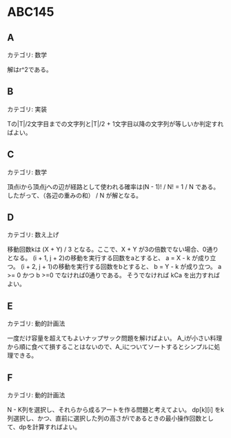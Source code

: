 # ABC145

## A
カテゴリ: 数学

解はr^2である。

## B
カテゴリ: 実装

Tの|T|/2文字目までの文字列と|T|/2 + 1文字目以降の文字列が等しいか判定すればよい。

## C
カテゴリ: 数学

頂点iから頂点jへの辺が経路として使われる確率は(N - 1)! / N! = 1 / N である。
したがって、（各辺の重みの和） / N が解となる。

## D
カテゴリ: 数え上げ

移動回数kは (X + Y) / 3 となる。ここで、X + Y が3の倍数でない場合、0通りとなる。
(i + 1, j + 2)の移動を実行する回数をaとすると、 a = X - k が成り立つ。
(i + 2, j + 1)の移動を実行する回数をbとすると、 b = Y - k が成り立つ。
a >= 0 かつ b >=0 でなければ0通りである。
そうでなければ kCa を出力すればよい。

## E
カテゴリ: 動的計画法

一度だけ容量を超えてもよいナップサック問題を解けばよい。
A_iが小さい料理から順に食べて損することはないので、A_iについてソートするとシンプルに処理できる。

## F
カテゴリ: 動的計画法

N - K列を選択し、それらから成るアートを作る問題と考えてよい。
dp[k][i] をk列選択し、かつ、直前に選択した列の高さがiであるときの最小操作回数として、dpを計算すればよい。
